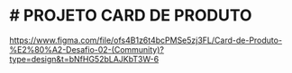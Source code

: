 # # PROJETO CARD DE PRODUTO 


https://www.figma.com/file/ofs4B1z6t4bcPMSe5zj3FL/Card-de-Produto-%E2%80%A2-Desafio-02-(Community)?type=design&t=bNfHG52bLAJKbT3W-6